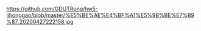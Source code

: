 https://github.com/GDUTRong/hw5-lihonggao/blob/master/%E5%BE%AE%E4%BF%A1%E5%9B%BE%E7%89%87_20200427222158.jpg
